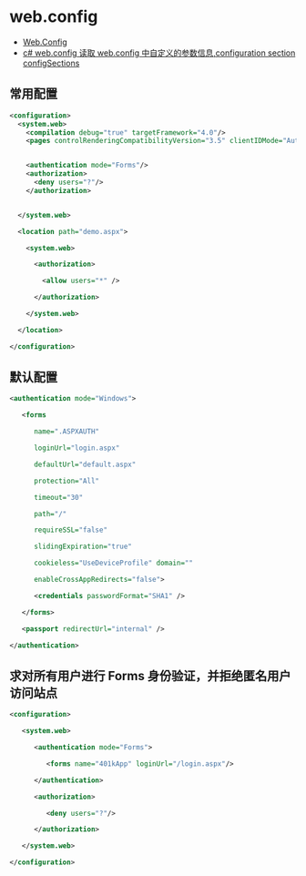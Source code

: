 # web.config

- [Web.Config](https://docs.microsoft.com/en-us/iis-administration/security/integrated/web.config)
- [c# web.config 读取 web.config 中自定义的参数信息,configuration section configSections](https://heisetoufa.iteye.com/blog/468141)

## 常用配置

```xml
<configuration>
  <system.web>
    <compilation debug="true" targetFramework="4.0"/>
    <pages controlRenderingCompatibilityVersion="3.5" clientIDMode="AutoID"/>


    <authentication mode="Forms"/>
    <authorization>
      <deny users="?"/>
    </authorization>


  </system.web>

  <location path="demo.aspx">

    <system.web>

      <authorization>

        <allow users="*" />

      </authorization>

    </system.web>

  </location>

</configuration>

```

## 默认配置

```xml
<authentication mode="Windows">

   <forms

      name=".ASPXAUTH"

      loginUrl="login.aspx"

      defaultUrl="default.aspx"

      protection="All"

      timeout="30"

      path="/"

      requireSSL="false"

      slidingExpiration="true"

      cookieless="UseDeviceProfile" domain=""

      enableCrossAppRedirects="false">

      <credentials passwordFormat="SHA1" />

   </forms>

   <passport redirectUrl="internal" />

</authentication>
```

## 求对所有用户进行 Forms 身份验证，并拒绝匿名用户访问站点

```xml
<configuration>

   <system.web>

      <authentication mode="Forms">

         <forms name="401kApp" loginUrl="/login.aspx"/>

      </authentication>

      <authorization>

         <deny users="?"/>

      </authorization>

   </system.web>

</configuration>
```

